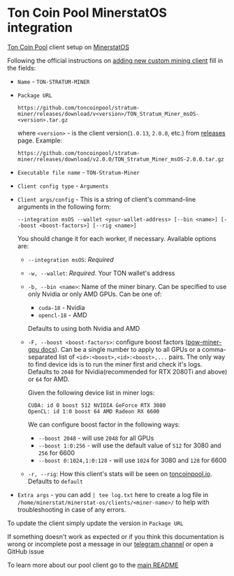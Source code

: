 # Ton Coin Pool MinerstatOS integration

[Ton Coin Pool](https://toncoinpool.io) client setup on [MinerstatOS](https://minerstat.com/software/mining-os)

Following the official instructions on [adding new custom mining client](https://minerstat.com/help/how-to-add-a-custom-mining-client#2-add-new-custom-mining-client)
fill in the fields:

-   `Name` - `TON-STRATUM-MINER`
-   `Package URL`

    ```
    https://github.com/toncoinpool/stratum-miner/releases/download/v<version>/TON_Stratum_Miner_msOS-<version>.tar.gz
    ```

    where `<version>` - is the client version(`1.0.13`, `2.0.0`, etc.) from [releases](https://github.com/toncoinpool/stratum-miner/releases)
    page. Example:

    ```
    https://github.com/toncoinpool/stratum-miner/releases/download/v2.0.0/TON_Stratum_Miner_msOS-2.0.0.tar.gz
    ```

-   `Executable file name` - `TON-Stratum-Miner`
-   `Client config type` - `Arguments`
-   `Client args/config` - This is a string of client's command-line arguments in the following form:

    `--integration msOS --wallet <your-wallet-address> [--bin <name>] [--boost <boost-factors>] [--rig <name>]`

    You should change it for each worker, if necessary. Available options are:

    -   `--integration msOS`: _Required_
    -   `-w, --wallet`: _Required_. Your TON wallet's address
    -   `-b, --bin <name>`: Name of the miner binary. Can be specified to use only Nvidia or only AMD GPUs. Can be one
        of:

        -   `cuda-18` - Nvidia
        -   `opencl-18` - AMD

        Defaults to using both Nvidia and AMD

    -   `-F, --boost <boost-factors>`: configure boost factors
        ([pow-miner-gpu docs](https://github.com/tontechio/pow-miner-gpu/blob/main/crypto/util/pow-miner-howto.md)).
        Can be a single number to apply to all GPUs or a comma-separated list of `<id>:<boost>,<id>:<boost>,...` pairs.
        The only way to find device ids is to run the miner first and check it's logs. Defaults to `2048` for
        Nvidia(recommended for RTX 2080Ti and above) or `64` for AMD.

        Given the following device list in miner logs:

        ```
        CUDA: id 0 boost 512 NVIDIA GeForce RTX 3080
        OpenCL: id 1:0 boost 64 AMD Radeon RX 6600
        ```

        We can configure boost factor in the following ways:

        -   `--boost 2048` - will use `2048` for all GPUs
        -   `--boost 1:0:256` - will use the default value of `512` for 3080 and `256` for 6600
        -   `--boost 0:1024,1:0:128` - will use `1024` for 3080 and `128` for 6600

    -   `-r, --rig`: How this client's stats will be seen on [toncoinpool.io](https://toncoinpool.io). Defaults to
        `default`

-   `Extra args` - you can add `| tee log.txt` here to create a log file in `/home/minerstat/minerstat-os/clients/<miner-name>/`
    to help with troubleshooting in case of any errors.

To update the client simply update the version in `Package URL`

If something doesn't work as expected or if you think this documentation is wrong or incomplete post a message in our
[telegram channel](https://t.me/toncoinpool) or open a GitHub issue

To learn more about our pool client go to the [main README](../../README.md)
